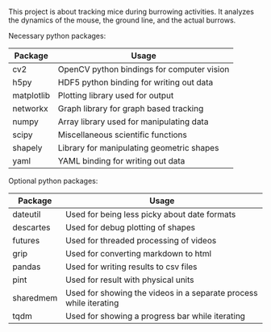 This project is about tracking mice during burrowing activities. It analyzes
the dynamics of the mouse, the ground line, and the actual burrows.


Necessary python packages:

Package     | Usage                                      
------------|-------------------------------------------
cv2         | OpenCV python bindings for computer vision 
h5py        | HDF5 python binding for writing out data    
matplotlib  | Plotting library used for output           
networkx    | Graph library for graph based tracking
numpy       | Array library used for manipulating data
scipy       | Miscellaneous scientific functions
shapely     | Library for manipulating geometric shapes
yaml        | YAML binding for writing out data


Optional python packages:

Package     | Usage                                      
------------|-------------------------------------------
dateutil    | Used for being less picky about date formats
descartes   | Used for debug plotting of shapes
futures     | Used for threaded processing of videos
grip        | Used for converting markdown to html 
pandas      | Used for writing results to csv files
pint        | Used for result with physical units
sharedmem   | Used for showing the videos in a separate process while iterating 
tqdm        | Used for showing a progress bar while iterating
